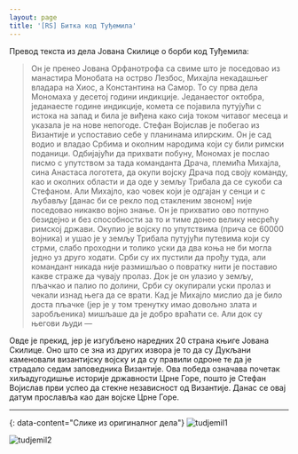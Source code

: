 ```yaml
---
layout: page
title: '[RS] Битка код Туђемила'
---
```


Превод текста из дела Јована Скилице о борби код Туђемила:

> Он је пренео Јована Орфанотрофа са свиме што је поседовао из манастира Монобата на острво Лезбос, Михајла некадашњег владара на Хиос, а Константина на Самор. То су прва дела Мономаха у десетој години индикције. Једанаестог октобра, једанаесте године индикције, комета се појавила путујући с истока на запад и била је виђена како сија током читавог месеца и указала је на нове непогоде. Стефан Војислав је побегао из Византије и успоставио себе у планинама илирским. Он је сад водио и владао Србима и околним народима који су били римски поданици. Одбијајући да прихвати побуну, Мономах је послао писмо с упутством за тада команданта Драча, племића Михајла, сина Анастаса логотета, да окупи војску Драча под своју команду, као и околних области и да оде у земљу Трибала да се сукоби са Стефаном. Али Михајло, као човек који је одгајан у сенци и с љубављу [данас би се рекло под стакленим звоном] није поседовао никакво војно знање. Он је прихватио ово потпуно безидејно и без способности за то и тиме донео велику несрећу римској држави. Окупио је војску по упутствима (прича се 60000 војника) и ушао је у земљу Трибала путујући путевима који су стрми, слабо проходни и толико уски да два коња не би могла једно уз друго ходати. Срби су их пустили да прођу туда, али командант никада није размишљао о повратку нити је поставио какве страже да чувају пролаз. Док је он улазио у земљу, пљачкао и палио по долини, Срби су окупирали уски пролаз и чекали изнад њега да се врати. Кад је Михајло мислио да је било доста пљачке (јер је у том тренутку имао довољно злата и заробљеника) мишљаше да је добро враћати се. Али док су његови људи —

Овде је прекид, јер је изгубљено наредних 20 страна књиге Јована Скилице. Оно што се зна из других извора је то да су Дукљани каменовали византијску војску и да су правили одроне те да је страдало седам заповедника Византије. Ова победа означава почетак хиљадугодишње историје државности Црне Горе, пошто је Стефан Војислав први успео да стекне независност од Византије. Данас се овај датум прославља као дан војске Црне Горе.

---
{: data-content="Слике из оригиналног дела"}
![tudjemil1](https://raw.githubusercontent.com/burstw0w/blog/refs/heads/main/_assets/images/tudjemil1.avif)

![tudjemil2](https://raw.githubusercontent.com/burstw0w/blog/refs/heads/main/_assets/images/tudjemil2.avif)